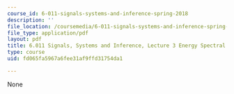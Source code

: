 ```yaml
---
course_id: 6-011-signals-systems-and-inference-spring-2018
description: ''
file_location: /coursemedia/6-011-signals-systems-and-inference-spring-2018/fd065fa5967a6fee31af9ffd31754da1_MIT6_011S18lec3.pdf
file_type: application/pdf
layout: pdf
title: 6.011 Signals, Systems and Inference, Lecture 3 Energy Spectral Density
type: course
uid: fd065fa5967a6fee31af9ffd31754da1

---
```

None
